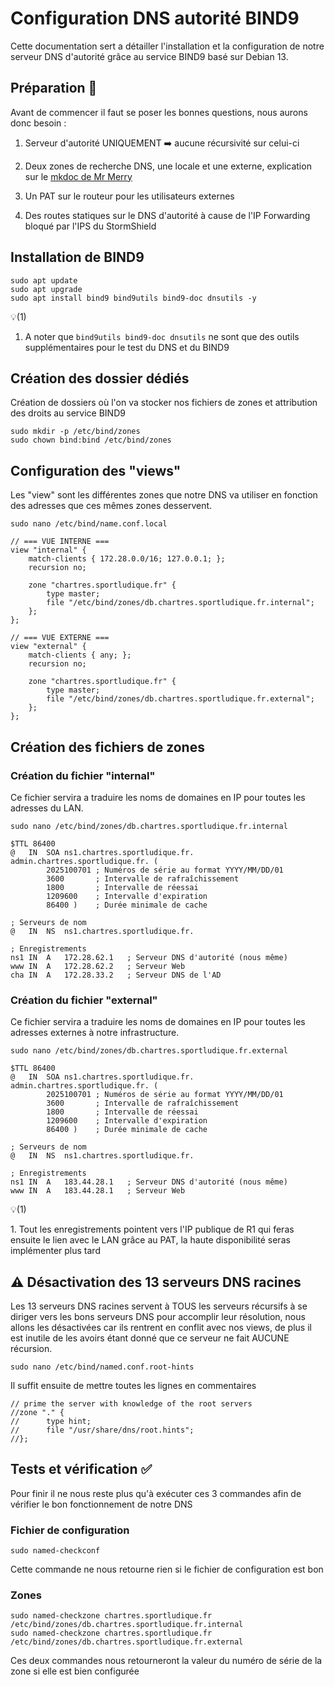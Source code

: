 # Configuration DNS autorité BIND9

Cette documentation sert a détailler l'installation et la configuration de notre serveur DNS d'autorité grâce au service BIND9 basé sur Debian 13.

## Préparation :memo:

Avant de commencer il faut se poser les bonnes questions, nous aurons donc besoin : 

1. Serveur d'autorité UNIQUEMENT :arrow_right: aucune récursivité sur celui-ci

2. Deux zones de recherche DNS, une locale et une externe, explication sur le [mkdoc de Mr Merry](https://lmeryfulbert.github.io/SportLudique2025-2026/cours/05-Services/dns/dns/#dns-partage-split-horizon-dns)

3. Un PAT sur le routeur pour les utilisateurs externes

4. Des routes statiques sur le DNS d'autorité à cause de l'IP Forwarding bloqué par l'IPS du StormShield

## Installation de BIND9 

```
sudo apt update 
sudo apt upgrade 
sudo apt install bind9 bind9utils bind9-doc dnsutils -y
```
<div class="annotate" markdown>

:bulb:(1)

</div>

1. A noter que ``` bind9utils bind9-doc dnsutils ``` ne sont que des outils supplémentaires pour le test du DNS et du BIND9

## Création des dossier dédiés

Création de dossiers où l'on va stocker nos fichiers de zones et attribution des droits au service BIND9

```
sudo mkdir -p /etc/bind/zones
sudo chown bind:bind /etc/bind/zones
```
## Configuration des "views"
Les "view" sont les différentes zones que notre DNS va utiliser en fonction des adresses que ces mêmes zones desservent. 

```
sudo nano /etc/bind/name.conf.local
```

```
// === VUE INTERNE ===
view "internal" {
    match-clients { 172.28.0.0/16; 127.0.0.1; };
    recursion no;

    zone "chartres.sportludique.fr" {
        type master;
        file "/etc/bind/zones/db.chartres.sportludique.fr.internal";
    };
};

// === VUE EXTERNE ===
view "external" {
    match-clients { any; };
    recursion no;

    zone "chartres.sportludique.fr" {
        type master;
        file "/etc/bind/zones/db.chartres.sportludique.fr.external";
    };
};
```

## Création des fichiers de zones

### Création du fichier "internal"
Ce fichier servira a traduire les noms de domaines en IP pour toutes les adresses du LAN.
```
sudo nano /etc/bind/zones/db.chartres.sportludique.fr.internal
```

```
$TTL 86400
@   IN  SOA ns1.chartres.sportludique.fr. admin.chartres.sportludique.fr. (
        2025100701 ; Numéros de série au format YYYY/MM/DD/01
        3600       ; Intervalle de rafraîchissement
        1800       ; Intervalle de réessai
        1209600    ; Intervalle d'expiration
        86400 )    ; Durée minimale de cache

; Serveurs de nom
@   IN  NS  ns1.chartres.sportludique.fr.

; Enregistrements
ns1 IN  A   172.28.62.1   ; Serveur DNS d'autorité (nous même)
www IN  A   172.28.62.2   ; Serveur Web
cha IN  A   172.28.33.2   ; Serveur DNS de l'AD
```
### Création du fichier "external"
Ce fichier servira a traduire les noms de domaines en IP pour toutes les adresses externes à notre infrastructure. 
```
sudo nano /etc/bind/zones/db.chartres.sportludique.fr.external
```

```
$TTL 86400
@   IN  SOA ns1.chartres.sportludique.fr. admin.chartres.sportludique.fr. (
        2025100701 ; Numéros de série au format YYYY/MM/DD/01
        3600       ; Intervalle de rafraîchissement
        1800       ; Intervalle de réessai
        1209600    ; Intervalle d'expiration
        86400 )    ; Durée minimale de cache

; Serveurs de nom
@   IN  NS  ns1.chartres.sportludique.fr.

; Enregistrements
ns1 IN  A   183.44.28.1   ; Serveur DNS d'autorité (nous même)
www IN  A   183.44.28.1   ; Serveur Web
```
<div class="annotate" markdown>

:bulb:(1)

</div>
1. Tout les enregistrements pointent vers l'IP publique de R1 qui feras ensuite le lien avec le LAN grâce au PAT, la haute disponibilité seras implémenter plus tard

## :warning: Désactivation des 13 serveurs DNS racines

Les 13 serveurs DNS racines servent à TOUS les serveurs récursifs à se diriger vers les bons serveurs DNS pour accomplir leur résolution, nous allons les désactivées car ils rentrent en conflit avec nos views, de plus il est inutile de les avoirs étant donné que ce serveur ne fait AUCUNE récursion. 

```
sudo nano /etc/bind/named.conf.root-hints 
```

Il suffit ensuite de mettre toutes les lignes en commentaires

```
// prime the server with knowledge of the root servers
//zone "." {
//      type hint;
//      file "/usr/share/dns/root.hints";
//};
```
## Tests et vérification :white_check_mark:

Pour finir il ne nous reste plus qu'à exécuter ces 3 commandes afin de vérifier le bon fonctionnement de notre DNS

### Fichier de configuration 

```
sudo named-checkconf
```
Cette commande ne nous retourne rien si le fichier de configuration est bon

 ### Zones 

```
sudo named-checkzone chartres.sportludique.fr /etc/bind/zones/db.chartres.sportludique.fr.internal
sudo named-checkzone chartres.sportludique.fr /etc/bind/zones/db.chartres.sportludique.fr.external
```

Ces deux commandes nous retourneront la valeur du numéro de série de la zone si elle est bien configurée
